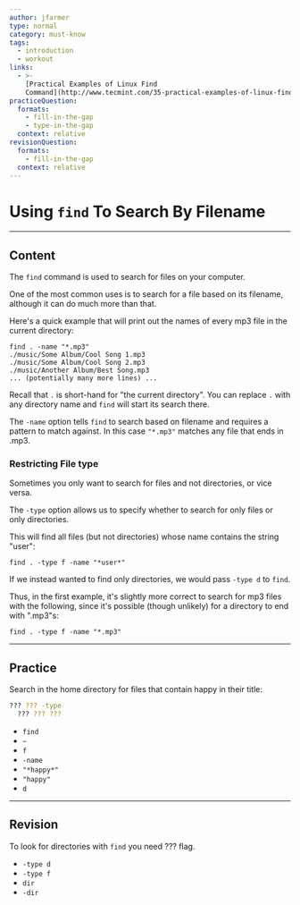 ```yaml
---
author: jfarmer
type: normal
category: must-know
tags:
  - introduction
  - workout
links:
  - >-
    [Practical Examples of Linux Find
    Command](http://www.tecmint.com/35-practical-examples-of-linux-find-command/){website}
practiceQuestion:
  formats:
    - fill-in-the-gap
    - type-in-the-gap
  context: relative
revisionQuestion:
  formats:
    - fill-in-the-gap
  context: relative
---
```


# Using `find` To Search By Filename


---

## Content

The `find` command is used to search for files on your computer.

One of the most common uses is to search for a file based on its filename, although it can do much more than that.

Here's a quick example that will print out the names of every mp3 file in the current directory:

```shell
find . -name "*.mp3"
./music/Some Album/Cool Song 1.mp3
./music/Some Album/Cool Song 2.mp3
./music/Another Album/Best Song.mp3
... (potentially many more lines) ...
```

Recall that `.` is short-hand for "the current directory".  You can replace `.` with any directory name and `find` will start its search there.

The `-name` option tells `find` to search based on filename and requires a pattern to match against.  In this case `"*.mp3"` matches any file that ends in .mp3.

### Restricting File type

Sometimes you only want to search for files and not directories, or vice versa.

The `-type` option allows us to specify whether to search for only files or only directories.

This will find all files (but not directories) whose name contains the string "user":

```shell
find . -type f -name "*user*"
```

If we instead wanted to find only directories, we would pass `-type d` to `find`.

Thus, in the first example, it's slightly more correct to search for mp3 files with the following, since it's possible (though unlikely) for a directory to end with ".mp3"s:

```shell
find . -type f -name "*.mp3"
```


---

## Practice

Search in the home directory for files that contain happy in their title: 

```bash
??? ??? -type
  ??? ??? ???
```

- `find`
- `~`
- `f`
- `-name`
- `"*happy*"`
- `"happy"`
- `d`


---

## Revision

To look for directories with `find` you need ??? flag.

- `-type d`
- `-type f`
- `dir`
- `-dir`
